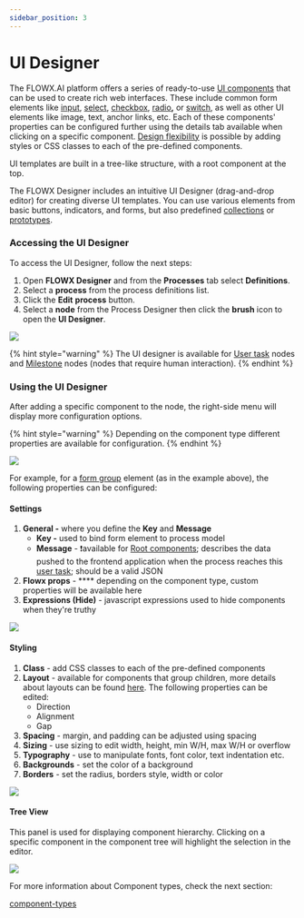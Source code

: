 ```yaml
---
sidebar_position: 3
---
```

# UI Designer

The FLOWX.AI platform offers a series of ready-to-use [UI components](component-types/) that can be used to create rich web interfaces. These include common form elements like [input](component-types/form-elements/input-form-field.md), [select](component-types/form-elements/select-form-field.md), [checkbox](component-types/form-elements/checkbox-form-field.md), [radio](component-types/form-elements/radio-form-field.md)**,** or [switch](component-types/form-elements/switch-form-filed.md), as well as other UI elements like image, text, anchor links, etc. Each of these components' properties can be configured further using the details tab available when clicking on a specific component. [Design flexibility](./#styling) is possible by adding styles or CSS classes to each of the pre-defined components.

UI templates are built in a tree-like structure, with a root component at the top.

The FLOWX Designer includes an intuitive UI Designer (drag-and-drop editor) for creating diverse UI templates. You can use various elements from basic buttons, indicators, and forms, but also predefined [collections](component-types/collection/) or [prototypes](component-types/collection/collection-prototype.md).

### Accessing the UI Designer

To access the UI Designer, follow the next steps:

1. Open **FLOWX Designer** and from the **Processes** tab select **Definitions**.
2. Select a **process** from the process definitions list.
3. Click the **Edit** **process** button.
4. Select a **node** from the Process Designer then click the **brush** icon to open the **UI Designer**.

![](./img/access_ui_designer.gif)

{% hint style="warning" %}
The UI designer is available for [User task](../node/nodes-types/user-task-node/) nodes and [Milestone](../node/nodes-types/milestone-node.md) nodes (nodes that require human interaction).
{% endhint %}

### Using the UI Designer

After adding a specific component to the node, the right-side menu will display more configuration options.

{% hint style="warning" %}
Depending on the component type different properties are available for configuration.&#x20;
{% endhint %}

![](./img/use_ui_designer.gif)

For example, for a [form group](component-types/root-components/form-group.md) element (as in the example above), the following properties can be configured:

#### Settings

1. **General -** where you define the **Key** and **Message**
   * **Key -** used to bind form element to process model
   * **Message** - :exclamation:available for [Root components](component-types/root-components/); describes the data pushed to the frontend application when the process reaches this [user task](../node/nodes-types/user-task-node/); should be a valid JSON
2. **Flowx props** - **** depending on the component type, custom properties will be available here
3. **Expressions (Hide)** -  javascript expressions used to hide components when they're truthy

![](./img/ui_designer_settings.png)

#### Styling

1. **Class** - add CSS classes to each of the pre-defined components
2. **Layout** -  available for components that group children, more details about layouts can be found [here](https://tburleson-layouts-demos.firebaseapp.com/#/docs). The following properties can be edited:
   * Direction&#x20;
   * Alignment&#x20;
   * Gap&#x20;
3. **Spacing** - margin, and padding can be adjusted using spacing
4. **Sizing** - use sizing to edit width, height, min W/H, max W/H or overflow
5. **Typography** - use to manipulate fonts, font color, text indentation etc.
6. **Backgrounds** -  set the color of a background
7. **Borders** - set the radius, borders style, width or color

![](./img/ui_designer_styling.gif)

#### Tree View

This panel is used for displaying component hierarchy. Clicking on a specific component in the component tree will highlight the selection in the editor.

![](./img/ui_designer_tree.gif)

For more information about Component types, check the next section:


[component-types](component-types)
